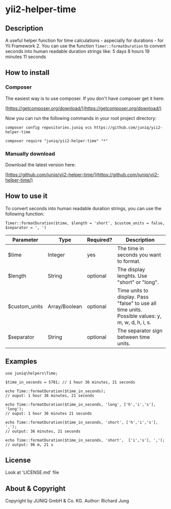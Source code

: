 # yii2-helper-time

## Description
A useful helper function for time calculations - aspecially for durations - for Yii Framework 2. You can use the function `Timer::formatDuration` to convert seconds into human readable duration strings like: 5 days 8 hours 19 minutes 11 seconds

## How to install

### Composer
The easiest way is to use composer. If you don't have composer get it here:

[https://getcomposer.org/download/](https://getcomposer.org/download/)

Now you can run the following commands in your root project directory:

```
composer config repositories.juniq vcs https://github.com/juniq/yii2-helper-time
```

```
composer require "juniq/yii2-helper-time" "*"
```

### Manually download

Download the latest version here:

[https://github.com/juniq/yii2-helper-time/](https://github.com/juniq/yii2-helper-time/)

## How to use it

To convert seconds into human readable duration strings, you can use the following function:

```
Timer::formatDuration($time, $length = 'short', $custom_units = false, $separator = ', ')
```

Parameter      | Type           | Required? | Description                                  |
---------------|----------------|-----------|----------------------------------------------|
$time          | Integer        | yes       | The time in seconds you want to format.      |
$length        | String         | optional  | The display lenghts. Use "short" or "long".  |
$custom_units  | Array/Boolean  | optional  | Time units to display. Pass "false" to use all time units. Possible values: y, m, w, d, h, i, s. |
$separator     | String         | optional  | The separator sign between time units.       |

## Examples

~~~
use juniq\helpers\Time;

$time_in_seconds = 5781; // 1 hour 36 minutes, 21 seconds

echo Time::formatDuration($time_in_seconds);
// ouput: 1 hour 36 minutes, 21 seconds

echo Time::formatDuration($time_in_seconds, 'long', ['h','i','s'], 'long');
// ouput: 1 hour 36 minutes 21 seconds

echo Time::formatDuration($time_in_seconds, 'short', ['h','i','s'], ',');
// output: 36 minutes, 21 seconds

echo Time::formatDuration($time_in_seconds, 'short',  ['i','s'], ',');
// output: 96 m, 21 s

~~~

## License

Look at 'LICENSE.md' file

## About & Copyright

Copyright by JUNIQ GmbH & Co. KG. Author: Richard Jung
